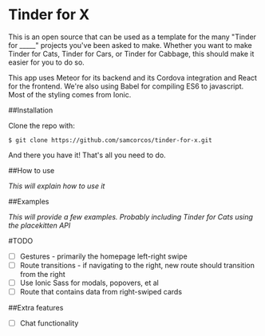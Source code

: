 Tinder for X
============

This is an open source that can be used as a template for the many "Tinder for _____" projects you've been asked to make. Whether you want to make Tinder for Cats, Tinder for Cars, or Tinder for Cabbage, this should make it easier for you to do so.

This app uses Meteor for its backend and its Cordova integration and React for the frontend. We're also using Babel for compiling ES6 to javascript. Most of the styling comes from Ionic.

##Installation

Clone the repo with:

    $ git clone https://github.com/samcorcos/tinder-for-x.git

And there you have it! That's all you need to do.

##How to use

*This will explain how to use it*

##Examples

*This will provide a few examples. Probably including Tinder for Cats using the placekitten API*

#TODO

- [ ] Gestures - primarily the homepage left-right swipe
- [ ] Route transitions - if navigating to the right, new route should transition from the right
- [ ] Use Ionic Sass for modals, popovers, et al
- [ ] Route that contains data from right-swiped cards

##Extra features

- [ ] Chat functionality
